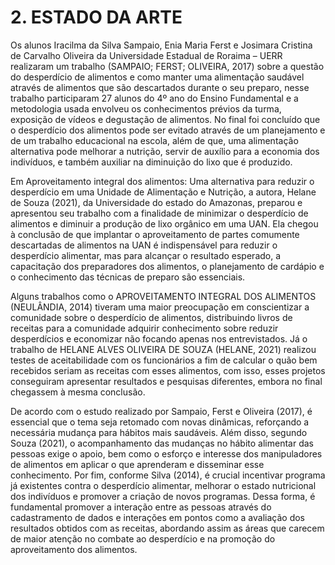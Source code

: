 # 2. ESTADO DA ARTE
   Os alunos Iracilma da Silva Sampaio, Enia Maria Ferst e Josimara Cristina de Carvalho Oliveira da Universidade Estadual de Roraima – UERR realizaram um trabalho (SAMPAIO; FERST; OLIVEIRA, 2017) sobre a questão do desperdício de alimentos e como manter uma alimentação saudável através de alimentos que são descartados durante o seu preparo, nesse trabalho participaram  27 alunos do 4º ano do Ensino Fundamental e a metodologia usada envolveu os conhecimentos prévios da turma, exposição de vídeos e degustação de alimentos. No final foi concluído que o desperdício dos alimentos pode ser evitado através de um planejamento e de um trabalho educacional na escola, além de que, uma alimentação alternativa pode melhorar a nutrição, servir de auxílio para a economia dos indivíduos, e também auxiliar na diminuição do lixo que é produzido.
  
  Em Aproveitamento integral dos alimentos: Uma alternativa para reduzir o desperdício em uma Unidade de Alimentação e Nutrição, a autora, Helane de Souza (2021), da Universidade do estado do Amazonas, preparou e apresentou seu trabalho com a finalidade de minimizar o desperdício de alimentos e diminuir a produção de lixo orgânico em uma UAN. Ela chegou à conclusão de que implantar o aproveitamento de partes comumente descartadas de alimentos na UAN é indispensável para reduzir o desperdício alimentar, mas para alcançar o resultado esperado, a capacitação dos preparadores dos alimentos, o planejamento de cardápio e o conhecimento das técnicas de preparo são essenciais.

  Alguns trabalhos como o APROVEITAMENTO INTEGRAL DOS ALIMENTOS (NEULÂNDIA, 2014) tiveram uma maior preocupação em conscientizar a comunidade sobre o desperdício de alimentos, distribuindo livros de receitas para a comunidade adquirir conhecimento sobre reduzir desperdícios e economizar não focando apenas nos entrevistados.
Já o trabalho de HELANE ALVES OLIVEIRA DE SOUZA (HELANE, 2021) realizou testes de aceitabilidade com os funcionários a fim de calcular o quão bem recebidos seriam as receitas com esses alimentos, com isso, esses projetos conseguiram apresentar resultados e pesquisas diferentes, embora no final chegassem à mesma conclusão.

  De acordo com o estudo realizado por Sampaio, Ferst e Oliveira (2017), é essencial que o tema seja retomado com novas dinâmicas, reforçando a necessária mudança para hábitos mais saudáveis. Além disso, segundo Souza (2021), o acompanhamento das mudanças no hábito alimentar das pessoas exige o apoio, bem como o esforço e interesse dos manipuladores de alimentos em aplicar o que aprenderam e disseminar esse conhecimento. Por fim, conforme Silva (2014), é crucial incentivar programa já existentes contra o desperdício alimentar, melhorar o estado nutricional dos indivíduos e promover a criação de novos programas. Dessa forma, é fundamental promover a interação entre as pessoas através do cadastramento de dados e interações em pontos como a avaliação dos resultados obtidos com as receitas, abordando assim as áreas que carecem de maior atenção no combate ao desperdício e na promoção do aproveitamento dos alimentos.
